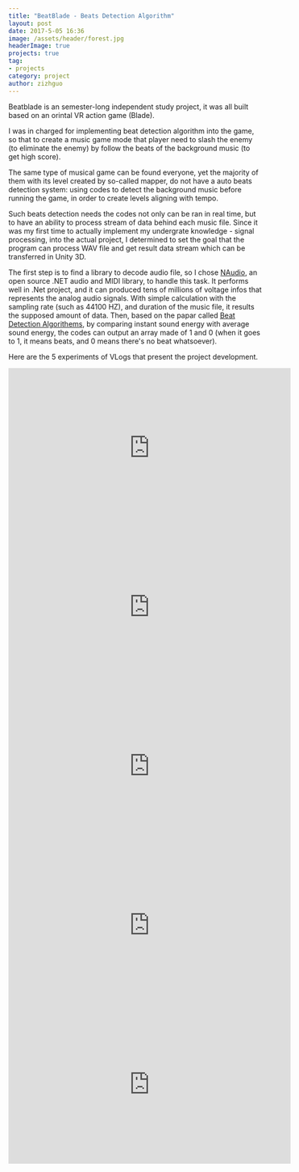 ```yaml
---
title: "BeatBlade - Beats Detection Algorithm"
layout: post
date: 2017-5-05 16:36
image: /assets/header/forest.jpg
headerImage: true
projects: true
tag:
- projects
category: project
author: zizhguo
---
```


Beatblade is an semester-long independent study project, it was all built based on an orintal VR action game (Blade).

I was in charged for implementing beat detection algorithm into the game, so that to create a music game mode that player need to slash the enemy (to eliminate the enemy) by follow the beats of the background music (to get high score). 

The same type of musical game can be found everyone, yet the majority of them with its level created by so-called mapper, do not have a auto beats detection system: using codes to detect the background music before running the game, in order to create levels aligning with tempo.

Such beats detection needs the codes not only can be ran in real time, but to have an ability to process stream of data behind each music file. Since it was my first time to actually implement my undergrate knowledge - signal processing, into the actual project, I determined to set the goal that the program can process WAV file and get result data stream which can be transferred in Unity 3D.

The first step is to find a library to decode audio file, so I chose [NAudio](https://naudio.codeplex.com/), an open source .NET audio and MIDI library, to handle this task. It performs well in .Net project, and it can produced tens of millions of voltage infos that represents the analog audio signals. With simple calculation with the sampling rate (such as 44100 HZ), and duration of the music file, it results the supposed amount of data. Then, based on the papar called [Beat Detection Algorithems](http://www.flipcode.com/misc/BeatDetectionAlgorithms.pdf), by comparing instant sound energy with average sound energy, the codes can output an array made of 1 and 0 (when it goes to 1, it means beats, and 0 means there's no beat whatsoever).

Here are the 5 experiments of VLogs that present the project development.

<iframe width="560" height="315" src="https://www.youtube.com/embed/GIWE0LQS_ew" frameborder="0" allow="autoplay; encrypted-media" allowfullscreen></iframe>

<iframe width="560" height="315" src="https://www.youtube.com/embed/BowUaL8DYlw" frameborder="0" allow="autoplay; encrypted-media" allowfullscreen></iframe>

<iframe width="560" height="315" src="https://www.youtube.com/embed/AdEK7cX3Tm4" frameborder="0" allow="autoplay; encrypted-media" allowfullscreen></iframe>

<iframe width="560" height="315" src="https://www.youtube.com/embed/7vqLfrV_JA0" frameborder="0" allow="autoplay; encrypted-media" allowfullscreen></iframe>

<iframe width="560" height="315" src="https://www.youtube.com/embed/v8Jw8rfWWIM" frameborder="0" allow="autoplay; encrypted-media" allowfullscreen></iframe>